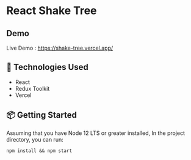 # React Shake Tree

## Demo
Live Demo : https://shake-tree.vercel.app/

## 🔨 Technologies Used 
- React
- Redux Toolkit
- Vercel

## 📦 Getting Started

Assuming that you have Node 12 LTS or greater installed, In the project directory, you can run:
```
npm install && npm start
```

 




